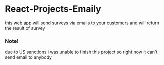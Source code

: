 # React-Projects-Emaily
this web app will send surveys  via emails to your customers and will return the result of survey
### Note! 

due to US sanctions i was unable to finish this project so right now it can't send email to anybody 

